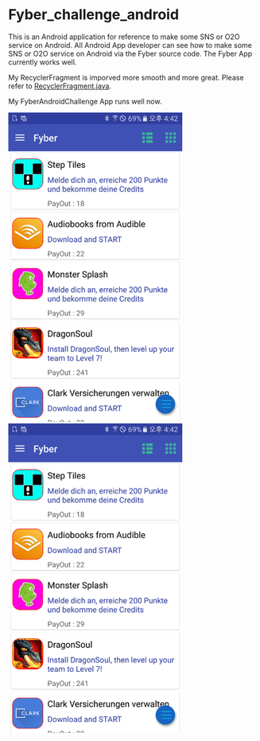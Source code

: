 # Fyber_challenge_android

This is an Android application for reference to make some SNS or O2O service on Android. All Android App developer can see how to make some SNS or O2O service on Android via the Fyber source code. The Fyber App currently works well.

My RecyclerFragment is imporved more smooth and more great. Please refer to [RecyclerFragment.java](https://github.com/Lukoh/Fyber_challenge_android/blob/master/app/src/main/java/com/goforer/base/ui/fragment/RecyclerFragment.java).

My FyberAndroidChallenge App runs well now.

<img src="https://github.com/Lukoh/Fyber_challenge_android/blob/master/Screenshot_20160710-164240.png" alt="Log-in Demo" width="350" />

<img src="https://github.com/Lukoh/Fyber_challenge_android/blob/master/Screenshot_20160710-164240.png" alt="Log-in Demo" width="350" />
